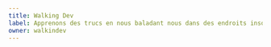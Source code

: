 ```yaml
---
title: Walking Dev
label: Apprenons des trucs en nous baladant nous dans des endroits insolites
owner: walkindev
---
```

